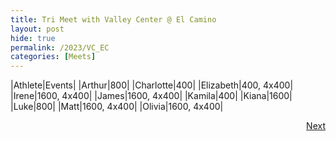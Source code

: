 ```yaml
---
title: Tri Meet with Valley Center @ El Camino
layout: post
hide: true
permalink: /2023/VC_EC
categories: [Meets]
---
```


|Athlete|Events|
|Arthur|800|
|Charlotte|400|
|Elizabeth|400, 4x400|  
|Irene|1600, 4x400|
|James|1600, 4x400| 
|Kamila|400|
|Kiana|1600|
|Luke|800|
|Matt|1600, 4x400|
|Olivia|1600, 4x400|



<div style="text-align: right"> <a href="{{site.baseurl}}/2023/MCDC">Next</a></div>
